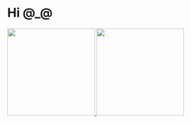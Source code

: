 
# Hi @_@
 <a href="https://github.com/JDEPAP2">
    <img height="200px" src="https://github-readme-stats.vercel.app/api?username=JDEPAP2&show_icons=true&theme=radical" />
 </a>
 <a href="https://github.com/JDEPAP2">
    <img height="200px" src="https://github-readme-stats.vercel.app/api/top-langs/?username=JDEPAP2&show_icons=true&layout=compact&theme=radical" />
 </a>

<!-- <a href="https://github.com/JDEPAP2">
  <img align="center" src="https://github-readme-stats.vercel.app/api?username=JDEPAP2&show_icons=true&theme=radical" />
</a> -->
<!-- <div>
  <a href="https://github.com/JDEPAP2">
  <img align="center" src="https://github-readme-stats.vercel.app/api?username=JDEPAP2&show_icons=true&theme=radical" />
  </a>
  <a href="https://github.com/JDEPAP2">
    <img align="center" src="https://github-readme-stats.vercel.app/api/top-langs/?username=JDEPAP2&show_icons=true&layout=compact&theme=radical" 
  </a>
</div>

```javascript
        var chars = ["0","1","2","3","4","5","6","7","8","9","A","B","C","D","F"]
        var res = "";
        for(let i=0;i<6;i++){
            res += chars[(Math.round(Math.random()*15))]
        }
        
        
```

